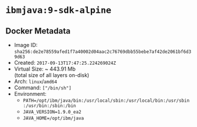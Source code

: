 # `ibmjava:9-sdk-alpine`

## Docker Metadata

- Image ID: `sha256:de2e78559afed1f7a40002d04aac2c76769dbb55bebe7af42de2061bf6d39d63`
- Created: `2017-09-13T17:47:25.224269024Z`
- Virtual Size: ~ 443.91 Mb  
  (total size of all layers on-disk)
- Arch: `linux`/`amd64`
- Command: `["/bin/sh"]`
- Environment:
  - `PATH=/opt/ibm/java/bin:/usr/local/sbin:/usr/local/bin:/usr/sbin:/usr/bin:/sbin:/bin`
  - `JAVA_VERSION=1.9.0_ea2`
  - `JAVA_HOME=/opt/ibm/java`
